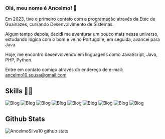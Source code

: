 ### Olá, meu nome é Ancelmo! 👋

Em 2023, tive o primeiro contato com a programação através da Etec de Guainazes, cursando Desenvolvimento de Sistemas.

Algum tempo depois, decidi me aventurar um pouco mais nesse universo, estudando lógica com o bom e velho Portugol e, em seguida, avancei para Java.

Hoje, me encontro desenvolvendo em linguagens como JavaScript, Java, PHP, Python. 

Entre em contato comigo através do endereço de e-mail: ancelmo10.sousa@gmail.com

## Skills 🤹‍♀️
![Blog](https://img.shields.io/badge/HTML5-E34F26?style=for-the-badge&logo=html5&logoColor=white)
![Blog](https://img.shields.io/badge/CSS3-1572B6?style=for-the-badge&logo=css3&logoColor=white)
![Blog](https://img.shields.io/badge/Bootstrap-563D7C?style=for-the-badge&logo=bootstrap&logoColor=white)
![Blog](https://img.shields.io/badge/JavaScript-F7DF1E?style=for-the-badge&logo=javascript&logoColor=black)
![Blog](https://img.shields.io/badge/PHP-777BB4?style=for-the-badge&logo=php&logoColor=white)
![Blog](https://img.shields.io/badge/Python-14354C?style=for-the-badge&logo=python&logoColor=white)
![Blog](https://img.shields.io/badge/MySQL-00000F?style=for-the-badge&logo=mysql&logoColor=white)
![Blog](https://img.shields.io/badge/React-20232A?style=for-the-badge&logo=react&logoColor=61DAFB)
![Blog](https://img.shields.io/badge/Node.js-43853D?style=for-the-badge&logo=node.js&logoColor=white)

## Github Stats
![AncelmoSilva10 github stats](https://github-readme-stats.vercel.app/api?username=AncelmoSilva10&show_icons=true&theme=radical)


